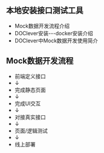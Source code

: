 ## 本地安装接口测试工具
* Mock数据开发流程介绍
* DOClever安装---docker安装介绍
* DOClever中Mock数据开发使用简介

## Mock数据开发流程
* 前端定义接口
* ↓
* 完成静态页面
* ↓
* 完成UI交互
* ↓
* 对接真实接口
* ↓
* 页面/逻辑测试
* ↓
* 线上部署

